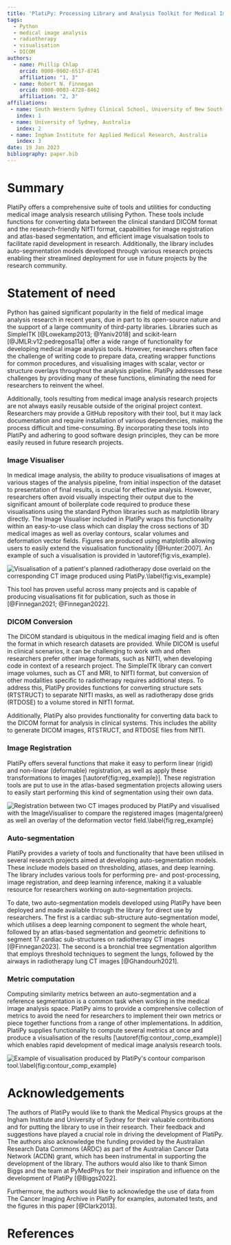 ```yaml
---
title: 'PlatiPy: Processing Library and Analysis Toolkit for Medical Imaging in Python'
tags:
  - Python
  - medical image analysis
  - radiotherapy
  - visualisation
  - DICOM
authors:
  - name: Phillip Chlap
    orcid: 0000-0002-6517-8745
    affiliation: "1, 3"
  - name: Robert N. Finnegan
    orcid: 0000-0003-4728-8462
    affiliation: "2, 3"
affiliations:
 - name: South Western Sydney Clinical School, University of New South Wales, Australia
   index: 1
 - name: University of Sydney, Australia
   index: 2
 - name: Ingham Institute for Applied Medical Research, Australia
   index: 3
date: 19 Jan 2023
bibliography: paper.bib
---
```


# Summary

PlatiPy offers a comprehensive suite of tools and utilities for conducting medical image analysis research utilising Python. These tools include functions for converting data between the clinical standard DICOM format and the research-friendly NIfTI format, capabilities for image registration and atlas-based segmentation, and efficient image visualsation tools to facilitate rapid development in research. Additionally, the library includes auto-segmentation models developed through various research projects enabling their streamlined deployment for use in future projects by the research community.

# Statement of need

Python has gained significant popularity in the field of medical image analysis research in recent years, due in part to its open-source nature and the support of a large community of third-party libraries. Libraries such as SimpleITK [@Lowekamp2013; @Yaniv2018] and scikit-learn [@JMLR:v12:pedregosa11a] offer a wide range of functionality for developing medical image analysis tools. However, researchers often face the challenge of writing code to prepare data, creating wrapper functions for common procedures, and visualising images with scalar, vector or structure overlays throughout the analysis pipeline. PlatiPy addresses these challenges by providing many of these functions, eliminating the need for researchers to reinvent the wheel.

Additionally, tools resulting from medical image analysis research projects are not always easily reusable outside of the original project context. Researchers may provide a GitHub repository with their tool, but it may lack documentation and require installation of various dependencies, making the process difficult and time-consuming. By incorporating these tools into PlatiPy and adhering to good software design principles, they can be more easily reused in future research projects.

### Image Visualiser

In medical image analysis, the ability to produce visualisations of images at various stages of the analysis pipeline, from initial inspection of the dataset to presentation of final results, is crucial for effective analysis. However, researchers often avoid visually inspecting their output due to the significant amount of boilerplate code required to produce these visualisations using the standard Python libraries such as matplotlib library directly. The Image Visualiser included in PlatiPy wraps this functionality within an easy-to-use class which can display the cross sections of 3D medical images as well as overlay contours, scalar volumes and deformation vector fields. Figures are produced using matplotlib allowing users to easily extend the visualisation functionality [@Hunter:2007]. An example of such a visualisation is provided in \autoref{fig:vis_example}.

![Visualisation of a patient's planned radiotherapy dose overlaid on the corresponding CT image produced using PlatiPy.\label{fig:vis_example}](figure_1.png)

This tool has proven useful across many projects and is capable of producing visualisations fit for publication, such as those in [@Finnegan2021; @Finnegan2022].

### DICOM Conversion

The DICOM standard is ubiquitous in the medical imaging field and is often the format in which research datasets are provided. While DICOM is useful in clinical scenarios, it can be challenging to work with and often researchers prefer other image formats, such as NIfTI, when developing code in context of a research project. The SimpleITK library can convert image volumes, such as CT and MRI, to NIfTI format, but conversion of other modalities specific to radiotherapy requires additional steps. To address this, PlatiPy provides functions for converting structure sets (RTSTRUCT) to separate NIfTI masks, as well as radiotherapy dose grids (RTDOSE) to a volume stored in NIfTI format.

Additionally, PlatiPy also provides functionality for converting data back to the DICOM format for analysis in clinical systems. This includes the ability to generate DICOM images, RTSTRUCT, and RTDOSE files from NIfTI.

### Image Registration

PlatiPy offers several functions that make it easy to perform linear (rigid) and non-linear (deformable) registration, as well as apply these transformations to images [\autoref{fig:reg_example}]. These registration tools are put to use in the atlas-based segmentation projects allowing users to easily start performing this kind of segmentation using their own data.

![Registration between two CT images produced by PlatiPy and visualised with the ImageVisualiser to compare the registered images (magenta/green) as well an overlay of the deformation vector field.\label{fig:reg_example}](figure_2.png)

### Auto-segmentation

PlatiPy provides a variety of tools and functionality that have been utilised in several research projects aimed at developing auto-segmentation models. These include models based on thresholding, atlases, and deep learning. The library includes various tools for performing pre- and post-processing, image registration, and deep learning inference, making it a valuable resource for researchers working on auto-segmentation projects.

To date, two auto-segmentation models developed using PlatiPy have been deployed and made available through the library for direct use by researchers. The first is a cardiac sub-structure auto-segmentation model, which utilises a deep learning component to segment the whole heart, followed by an atlas-based segmentation and geometric definitions to segment 17 cardiac sub-structures on radiotherapy CT images [@Finnegan2023]. The second is a bronchial tree segmentation algorithm that employs threshold techniques to segment the lungs, followed by the airways in radiotherapy lung CT images [@Ghandourh2021].

### Metric computation

Computing similarity metrics between an auto-segmentation and a reference segmentation is a common task when working in the medical image analysis space. PlatiPy aims to provide a comprehensive collection of metrics to avoid the need for researchers to implement their own metrics or piece together functions from a range of other implementations. In addition, PlatiPy supplies functionality to compute several metrics at once and produce a visualisation of the results [\autoref{fig:contour_comp_example}] which enables rapid development of medical image analysis research tools.

![Example of visualisation produced by PlatiPy's contour comparison tool.\label{fig:contour_comp_example}](figure_3.png)

# Acknowledgements

The authors of PlatiPy would like to thank the Medical Physics groups at the Ingham Institute and University of Sydney for their valuable contributions and for putting the library to use in their research. Their feedback and suggestions have played a crucial role in driving the development of PlatiPy. The authors also acknowledge the funding provided by the Australian Research Data Commons (ARDC) as part of the Australian Cancer Data Network (ACDN) grant, which has been instrumental in supporting the development of the library. The authors would also like to thank Simon Biggs and the team at PyMedPhys for their inspiration and influence on the development of PlatiPy [@Biggs2022].

Furthermore, the authors would like to acknowledge the use of data from The Cancer Imaging Archive in PlatiPy for examples, automated tests, and the figures in this paper [@Clark2013].

# References
